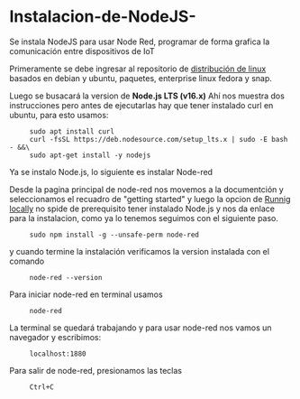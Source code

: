 # Instalacion-de-NodeJS-
Se instala NodeJS para usar Node Red, programar de forma grafica la comunicación entre dispositivos de IoT

Primeramente se debe ingresar al repositorio de [distribución de linux](https://github.com/nodesource/distributions/blob/master/README.md) basados en debian y ubuntu, paquetes, enterprise linux fedora y snap.

Luego se busacará la version de **Node.js LTS (v16.x)**
Ahí nos muestra dos instrucciones pero antes de ejecutarlas hay que tener instalado curl en ubuntu, para esto usamos:

         sudo apt install curl
         curl -fsSL https://deb.nodesource.com/setup_lts.x | sudo -E bash - &&\
         sudo apt-get install -y nodejs

Ya se instalo Node.js, lo siguiente es instalar Node-red

Desde la pagina principal de node-red nos movemos a la documentción y seleccionamos el recuadro de "getting started" y luego la opcion de [Runnig locally](https://nodered.org/docs/getting-started/local) no spide de prerequisito tener instalado Node.js y nos da enlace para la instalacion, como ya lo tenemos seguimos con el siguiente paso.

         sudo npm install -g --unsafe-perm node-red
      
y cuando termine la instalación verificamos la version instalada con el comando 

         node-red --version
      
Para iniciar node-red en terminal usamos

         node-red
      
La terminal se quedará trabajando y para usar node-red nos vamos  un navegador y escribimos:

         localhost:1880
              
Para salir de node-red, presionamos las teclas

         Ctrl+C
                
